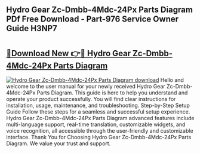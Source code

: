 ## Hydro Gear Zc-Dmbb-4Mdc-24Px Parts Diagram PDf Free Download - Part-976 Service Owner Guide H3NP7

# <h2><a href="http://dfmuihs.blite.top/?on=Hydro+Gear+Zc-Dmbb-4Mdc-24Px+Parts+Diagram">🔗Download New 👉🔴 Hydro Gear Zc-Dmbb-4Mdc-24Px Parts Diagram</a></h2>

[![Hydro Gear Zc-Dmbb-4Mdc-24Px Parts Diagram download](https://i.imgur.com/lujVjoI.png)](http://dfmuihs.blite.top/?on=Hydro+Gear+Zc-Dmbb-4Mdc-24Px+Parts+Diagram)
Hello and welcome to the user manual for your newly received Hydro Gear Zc-Dmbb-4Mdc-24Px Parts Diagram. This guide is here to help you understand and operate your product successfully. You will find clear instructions for installation, usage, maintenance, and troubleshooting. Step-by-Step Setup Guide Follow these steps for a seamless and successful setup experience. Hydro Gear Zc-Dmbb-4Mdc-24Px Parts Diagram advanced features include multi-language support, real-time translation, customizable widgets, and voice recognition, all accessible through the user-friendly and customizable interface. Thank You for Choosing Hydro Gear Zc-Dmbb-4Mdc-24Px Parts Diagram. We value your trust and support.
